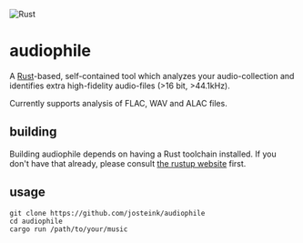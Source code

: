 ![Rust](https://github.com/josteink/audiophile/workflows/Rust/badge.svg)

# audiophile

A [Rust](https://www.rust-lang.org/)-based, self-contained tool which analyzes your audio-collection
and identifies extra high-fidelity audio-files (>16 bit, >44.1kHz).

Currently supports analysis of FLAC, WAV and ALAC files.

## building

Building audiophile depends on having a Rust toolchain installed.
If you don't have that already, please consult [the rustup
website](https://rustup.rs/) first.

## usage

````
git clone https://github.com/josteink/audiophile
cd audiophile
cargo run /path/to/your/music
````

